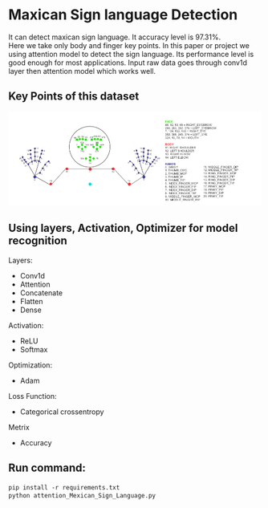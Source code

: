 # Maxican Sign language Detection
It can detect maxican sign language. It accuracy level is 97.31%.<br>
Here we take only body and finger key points. In this paper or project we using attention model to detect the sign language. Its performance level is good enough for most applications. Input raw data goes through conv1d layer then attention model which works well.

## Key Points of this dataset
![](https://github.com/HSAkash/Maxican-Sign-Language-Detection/raw/main/ReadmePic/key_points.png)

## Using layers, Activation, Optimizer for model recognition
Layers:
* Conv1d
* Attention
* Concatenate
* Flatten
* Dense

Activation:
* ReLU
* Softmax

Optimization:
* Adam

Loss Function:
* Categorical crossentropy

Metrix
* Accuracy

## Run command:
```
pip install -r requirements.txt
python attention_Mexican_Sign_Language.py
```